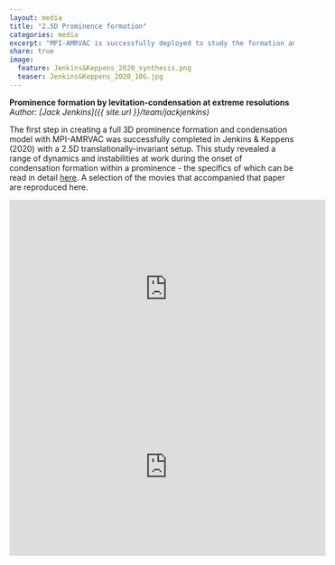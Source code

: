```yaml
---
layout: media
title: "2.5D Prominence formation"
categories: media
excerpt: "MPI-AMRVAC is successfully deployed to study the formation and evolution of a prominence in a 2.5D translationally-invariant setup."
share: true
image:
  feature: Jenkins&Keppens_2020_synthesis.png
  teaser: Jenkins&Keppens_2020_10G.jpg
---
```




<!-- <h3 style="display: inline-block;">Prominence formation by levitation-condensation at extreme resolutions</h3> -->
**Prominence formation by levitation-condensation at extreme resolutions**
*Author: [Jack Jenkins]({{ site.url }}/team/jackjenkins)*

The first step in creating a full 3D prominence formation and condensation model with MPI-AMRVAC was successfully completed in Jenkins & Keppens (2020) with a 2.5D translationally-invariant setup. This study revealed a range of dynamics and instabilities at work during the onset of condensation formation within a prominence - the specifics of which can be read in detail [here](https://www.aanda.org/articles/aa/pdf/2021/02/aa39630-20.pdf). A selection of the movies that accompanied that paper are reproduced here.



<iframe width="560" height="315" src="https://www.youtube.com/embed/3Z51rmzGZ5k" title="YouTube video player" frameborder="0" allow="accelerometer; autoplay; clipboard-write; encrypted-media; gyroscope; picture-in-picture" allowfullscreen></iframe>

<iframe width="560" height="315" src="https://www.youtube.com/embed/a5YiodjdtDs" title="YouTube video player" frameborder="0" allow="accelerometer; autoplay; clipboard-write; encrypted-media; gyroscope; picture-in-picture" allowfullscreen></iframe>